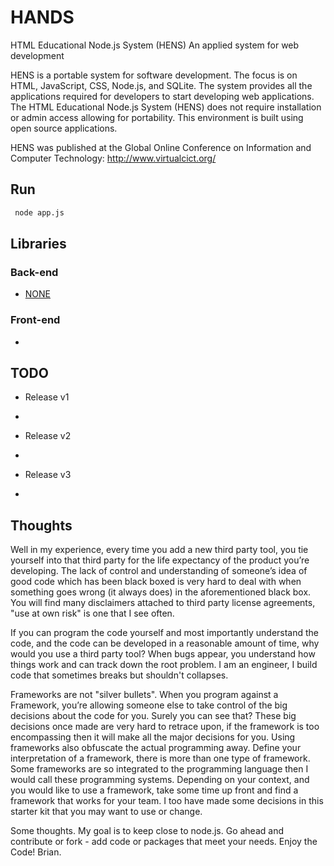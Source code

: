 # HANDS
HTML Educational Node.js System (HENS) 
An applied system for web development  
 
HENS is a portable system for software development.  The focus is on HTML, JavaScript, CSS, Node.js, and SQLite.  The system provides all the applications required for developers to start developing web applications.  The HTML Educational Node.js System (HENS) does not require installation or admin access allowing for portability. This environment is built using open source applications.  

HENS was published at the Global Online Conference on Information and Computer Technology: http://www.virtualcict.org/ 

## Run

```bash
 node app.js
 ```

## Libraries

### Back-end

- [NONE]()


### Front-end

- 

## TODO

- Release v1
- 

- Release v2
- 

- Release v3
- 


## Thoughts
Well in my experience, every time you add a new third party tool, you tie yourself into that third party for the life expectancy of the product you’re developing. The lack of control and understanding of someone’s idea of good code which has been black boxed is very hard to deal with when something goes wrong (it always does) in the aforementioned black box. You will find many disclaimers attached to third party license agreements, "use at own risk" is one that I see often. 

If you can program the code yourself and most importantly understand the code, and the code can be developed in a reasonable amount of time, why would you use a third party tool? When bugs appear, you understand how things work and can track down the root problem. I am an engineer, I build code that sometimes breaks but shouldn't collapses. 

Frameworks are not "silver bullets". When you program against a Framework, you’re allowing someone else to take control of the big decisions about the code for you. Surely you can see that? These big decisions once made are very hard to retrace upon, if the framework is too encompassing then it will make all the major decisions for you. Using frameworks also obfuscate the actual programming away. Define your interpretation of a framework, there is more than one type of framework. Some frameworks are so integrated to the programming language then I would call these programming systems.  Depending on your context, and you would like to use a framework, take some time up front and find a framework that works for your team.  I too have made some decisions in this starter kit that you may want to use or change.

Some thoughts.  My goal is to keep close to node.js.  Go ahead and contribute or fork - add code or packages that meet your needs.  Enjoy the Code!  Brian.
